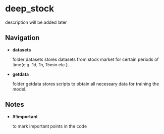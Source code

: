 # deep_stock
description will be added later
## Navigation
* **datasets**
  
  folder datasets stores datasets from stock market for certain periods of time(e.g. 1d, 1h, 15min etc.).
* **getdata**
  
  folder getdata stores scripts to obtain all necessary data for training the model.

## Notes
* **#!important**
  
    to mark important points in the code
